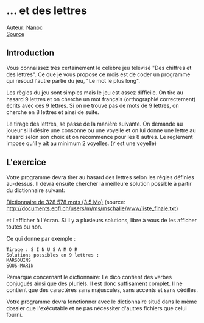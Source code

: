 # ... et des lettres

Auteur: [Nanoc](https://openclassrooms.com/fr/membres/nanoc-64301)  
[Source](https://openclassrooms.com/forum/sujet/exercices-venez-vous-entrainer-41065?page=24#message-2973867)

## Introduction

Vous connaissez très certainement le célèbre jeu télévisé "Des chiffres et des lettres". Ce que je vous propose ce mois est de coder un programme qui résoud l'autre partie du jeu, "Le mot le plus long".

Les règles du jeu sont simples mais le jeu est assez difficile. On tire au hasard 9 lettres et on cherche un mot français (orthographié correctement) écrits avec ces 9 lettres. Si on ne trouve pas de mots de 9 lettres, on cherche en 8 lettres et ainsi de suite.

Le tirage des lettres, se passe de la manière suivante. On demande au joueur si il désire une consonne ou une voyelle et on lui donne une lettre au hasard selon son choix et on recommence pour les 8 autres. Le règlement impose qu'il y ait au minimum 2 voyelles. (`Y` est une voyelle)

## L'exercice

Votre programme devra tirer au hasard des lettres selon les règles définies au-dessus.
Il devra ensuite chercher la meilleure solution possible à partir du dictionnaire suivant:

[Dictionnaire de 328 578 mots (3.5 Mo)](../mots-fr-sans-accents.txt) (source: http://documents.epfl.ch/users/m/ms/mschalle/www/liste_finale.txt)

et l'afficher à l'écran. Si il y a plusieurs solutions, libre à vous de les afficher toutes ou non.

Ce qui donne par exemple :

```
Tirage : S I N U S A M O R
Solutions possibles en 9 lettres :
MARSOUINS
SOUS-MARIN
```

Remarque concernant le dictionnaire: Le dico contient des verbes conjugués ainsi que des pluriels. Il est donc suffisament complet. Il ne contient que des caractères sans majuscules, sans accents et sans cédilles. 

Votre programme devra fonctionner avec le dictionnaire situé dans le même dossier que l'exécutable et ne pas nécessiter d'autres fichiers que celui fourni.
